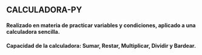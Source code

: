 ## CALCULADORA-PY
#### Realizado en materia de practicar variables y condiciones, aplicado a una calculadora sencilla.
#### Capacidad de la calculadora: Sumar, Restar, Multiplicar, Dividir y Bardear.
